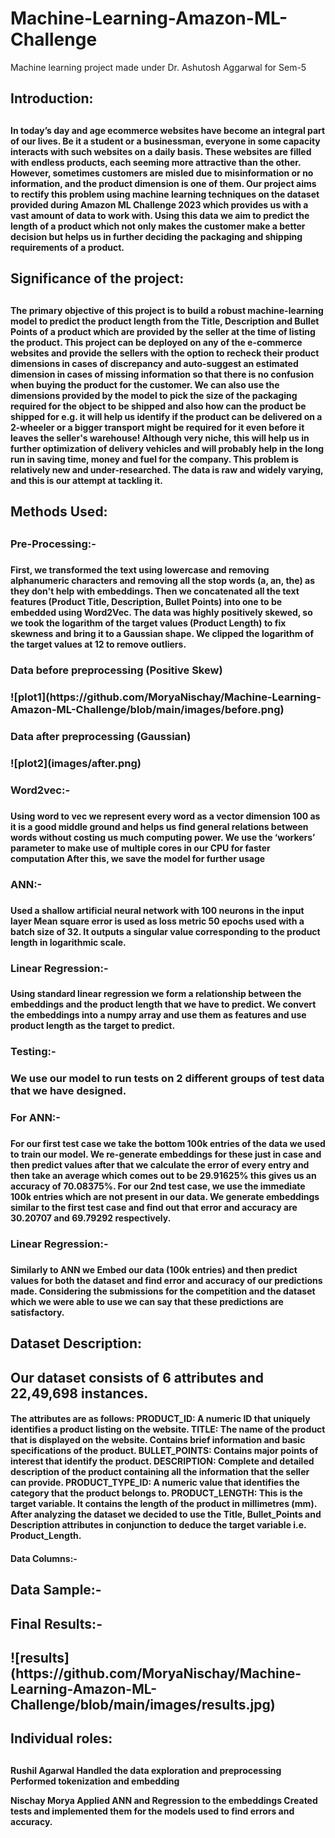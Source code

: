 # Machine-Learning-Amazon-ML-Challenge
Machine learning project made under Dr. Ashutosh Aggarwal for Sem-5
<h2>Introduction:<h2/>
<h4>In today’s day and age ecommerce websites have become an integral part of our lives. Be it a student or a businessman, everyone in some capacity interacts with such websites on a daily basis. These websites are filled with endless products, each seeming more attractive than the other. However, sometimes customers are misled due to misinformation or no information, and the product dimension is one of them.
Our project aims to rectify this problem using machine learning techniques on the dataset provided during Amazon ML Challenge 2023 which provides us with a vast amount of data to work with.
Using this data we aim to predict the length of a product which not only makes the customer make a better decision but helps us in further deciding the packaging and shipping requirements of a product. <h4/>

<h2>Significance of the project:<h2/>
<h4>The primary objective of this project is to build a robust machine-learning model to predict the product length from the Title, Description and Bullet Points of a product which are provided by the seller at the time of listing the product. 
This project can be deployed on any of the e-commerce websites and provide the sellers with the option to recheck their product dimensions in cases of discrepancy and auto-suggest an estimated dimension in cases of missing information so that there is no confusion when buying the product for the customer.
We can also use the dimensions provided by the model to pick the size of the packaging required for the object to be shipped and also how can the product be shipped for e.g. it will help us identify if the product can be delivered on a 2-wheeler or a bigger transport might be required for it even before it leaves the seller's warehouse! Although very niche, this will help us in further optimization of delivery vehicles and will probably help in the long run in saving time, money and fuel for the company.
This problem is relatively new and under-researched. The data is raw and widely varying, and this is our attempt at tackling it.<h4/>



<h2>Methods Used:<h2/>
<h3>Pre-Processing:-<h3/> 	
<h4>First, we transformed the text using lowercase and removing alphanumeric characters and removing all the stop words (a, an, the) as they don't help with embeddings.
Then we concatenated all the text features (Product Title, Description, Bullet Points) into one to be embedded using Word2Vec.
The data was highly positively skewed, so we took the logarithm of the target values (Product Length) to fix skewness and bring it to a Gaussian shape.
We clipped the logarithm of the target values at 12 to remove outliers. <h4/>

<h3> Data before preprocessing (Positive Skew)<h3/> 
![plot1](https://github.com/MoryaNischay/Machine-Learning-Amazon-ML-Challenge/blob/main/images/before.png)

<h3> Data after preprocessing (Gaussian)<h3/> 
![plot2](images/after.png)

<h3> Word2vec:-<h3/> 
<h4>Using word to vec we represent every word as a vector dimension 100 as it is a good middle ground and helps us find general relations between words without costing us much computing power.
We use the ‘workers’ parameter to make use of multiple cores in our CPU for faster computation 
After this, we save the model for further usage<h4/>
<h3> ANN:- <h3/> 
<h4>Used a shallow artificial neural network with 100 neurons in the input layer
Mean square error is used as loss metric
50 epochs used with a batch size of 32.
It outputs a singular value corresponding to the product length in logarithmic scale.<h4/>
<h3> Linear Regression:-<h3/> 
<h4>Using standard linear regression we form a relationship between the     embeddings and the product length that we have to predict. We convert the embeddings into a numpy array and use them as features and use product length as the target to predict.  <h4/>
<h3> Testing:- <h3/> 
We use our model to run tests on 2 different groups of test data that we have designed.
<h3> For ANN:- <h3/> 
<h4>For our first test case we take the bottom 100k entries of the data we used to train our model. We re-generate embeddings for these just in case and then predict values after that we calculate the error of every entry and then take an average which comes out to be 29.91625% this gives us an accuracy of 70.08375%.
For our 2nd test case, we use the immediate 100k entries which are not present in our data. We generate embeddings similar to the first test case and find out that error and accuracy are 30.20707 and 69.79292 respectively.<h4/>
<h3> Linear Regression:-<h3/> 
<h4>Similarly to ANN we Embed our data (100k entries) and then predict values for both the dataset and find error and accuracy of our predictions made.
Considering the submissions for the competition and the dataset which we were able to use we can say that these predictions are satisfactory. <h4/>

<h2> Dataset Description:<h2/> 									Our dataset consists of 6 attributes and 22,49,698 instances.
<h4>The attributes are as follows:
PRODUCT_ID: A numeric ID that uniquely identifies a product listing on the website.
TITLE: The name of the product that is displayed on the website. Contains brief information and basic specifications of the product.
BULLET_POINTS: Contains major points of interest that identify the product.
DESCRIPTION: Complete and detailed description of the product containing all the information that the seller can provide.
PRODUCT_TYPE_ID: A numeric value that identifies the category that the product belongs to.
PRODUCT_LENGTH: This is the target variable. It contains the length of the product in millimetres (mm).							
After analyzing the dataset we decided to use the Title, Bullet_Points and Description attributes in conjunction to deduce the target variable i.e. Product_Length.<h4/>
Data Columns:- 

<h2>Data Sample:-<h2/>



<h2>Final Results:-<h2/>
![results](https://github.com/MoryaNischay/Machine-Learning-Amazon-ML-Challenge/blob/main/images/results.jpg)

<h2>Individual roles:<h2/>
<h4>Rushil Agarwal
Handled the data exploration and preprocessing 
Performed tokenization and embedding

Nischay Morya
Applied ANN and Regression to the embeddings
Created tests and implemented them for the models used to find errors and accuracy.<h4/>

